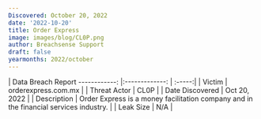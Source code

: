 ```yaml
---
Discovered: October 20, 2022
date: '2022-10-20'
title: Order Express
image: images/blog/CL0P.png
author: Breachsense Support
draft: false
yearmonths: 2022/october
---
```



| Data Breach Report
------------:     |:-------------:    | :-----:|
| Victim      | orderexpress.com.mx      | 
| Threat Actor      | CL0P      | 
| Date Discovered      | Oct 20, 2022      | 
| Description      | Order Express is a money facilitation company and in the financial services industry.       | 
| Leak Size      | N/A      | 

